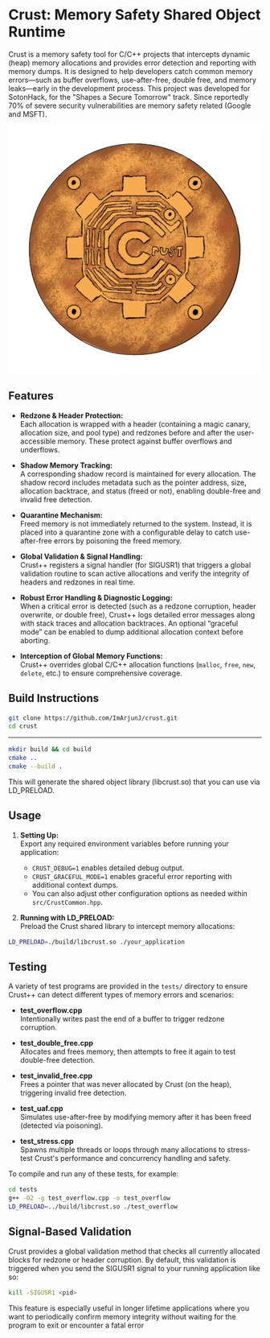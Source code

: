 # Crust: Memory Safety Shared Object Runtime

Crust is a memory safety tool for C/C++ projects that intercepts dynamic (heap) memory allocations and provides error detection and reporting with memory dumps. It is designed to help developers catch common memory errors—such as buffer overflows, use-after-free, double free, and memory leaks—early in the development process. This project was developed for SotonHack, for the "Shapes a Secure Tomorrow" track. Since reportedly 70% of severe security vulnerabilities are memory safety related (Google and MSFT).

![Crust Logo](img/crust.png)

## Features

- **Redzone & Header Protection:**  
  Each allocation is wrapped with a header (containing a magic canary, allocation size, and pool type) and redzones before and after the user-accessible memory. These protect against buffer overflows and underflows.

- **Shadow Memory Tracking:**  
  A corresponding shadow record is maintained for every allocation. The shadow record includes metadata such as the pointer address, size, allocation backtrace, and status (freed or not), enabling double-free and invalid free detection.

- **Quarantine Mechanism:**  
  Freed memory is not immediately returned to the system. Instead, it is placed into a quarantine zone with a configurable delay to catch use-after-free errors by poisoning the freed memory.

- **Global Validation & Signal Handling:**  
  Crust++ registers a signal handler (for SIGUSR1) that triggers a global validation routine to scan active allocations and verify the integrity of headers and redzones in real time.

- **Robust Error Handling & Diagnostic Logging:**  
  When a critical error is detected (such as a redzone corruption, header overwrite, or double free), Crust++ logs detailed error messages along with stack traces and allocation backtraces. An optional “graceful mode” can be enabled to dump additional allocation context before aborting.

- **Interception of Global Memory Functions:**  
  Crust++ overrides global C/C++ allocation functions (`malloc`, `free`, `new`, `delete`, etc.) to ensure comprehensive coverage.

## Build Instructions

```bash
git clone https://github.com/ImArjunJ/crust.git
cd crust
```

---

```bash
mkdir build && cd build
cmake ..
cmake --build .
```

This will generate the shared object library (libcrust.so) that you can use via LD_PRELOAD.

## Usage

1. **Setting Up:**  
   Export any required environment variables before running your application:

   - `CRUST_DEBUG=1` enables detailed debug output.
   - `CRUST_GRACEFUL_MODE=1` enables graceful error reporting with additional context dumps.
   - You can also adjust other configuration options as needed within `src/CrustCommon.hpp`.

2. **Running with LD_PRELOAD:**  
   Preload the Crust shared library to intercept memory allocations:

```bash
LD_PRELOAD=./build/libcrust.so ./your_application
```

## Testing

A variety of test programs are provided in the `tests/` directory to ensure Crust++ can detect different types of memory errors and scenarios:

- **test_overflow.cpp**  
  Intentionally writes past the end of a buffer to trigger redzone corruption.

- **test_double_free.cpp**  
  Allocates and frees memory, then attempts to free it again to test double-free detection.

- **test_invalid_free.cpp**  
  Frees a pointer that was never allocated by Crust (on the heap), triggering invalid free detection.

- **test_uaf.cpp**  
  Simulates use-after-free by modifying memory after it has been freed (detected via poisoning).

- **test_stress.cpp**  
  Spawns multiple threads or loops through many allocations to stress-test Crust's performance and concurrency handling and safety.

To compile and run any of these tests, for example:

```bash
cd tests
g++ -O2 -g test_overflow.cpp -o test_overflow
LD_PRELOAD=../build/libcrust.so ./test_overflow
```

## Signal-Based Validation

Crust provides a global validation method that checks all currently allocated blocks for redzone or header corruption. By default, this validation is triggered when you send the SIGUSR1 signal to your running application like so:

```bash
kill -SIGUSR1 <pid>
```

This feature is especially useful in longer lifetime applications where you want to periodically confirm memory integrity without waiting for the program to exit or encounter a fatal error

